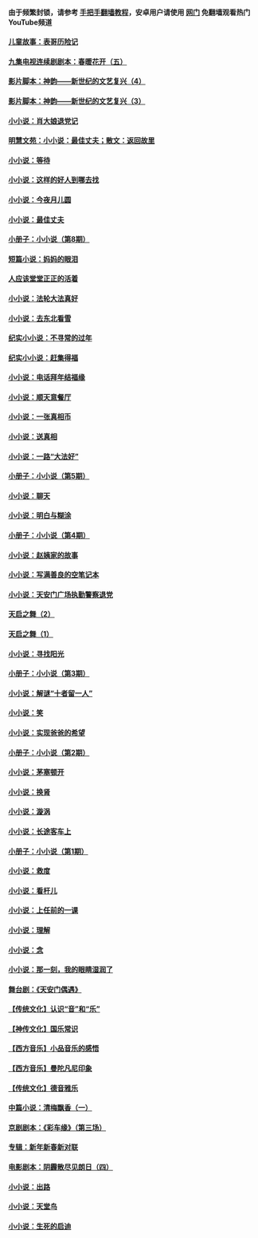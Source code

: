#### 由于频繁封锁，请参考 [手把手翻墙教程](https://github.com/gfw-breaker/guides/wiki/)，安卓用户请使用 [网门](https://github.com/gfw-breaker/nogfw/blob/master/dl.md?t=05270001) 免翻墙观看热门YouTube频道 

#### [儿童故事：表哥历险记](../pages/328/383535.md?t=05270001) 

#### [九集电视连续剧剧本：春暖花开（五）](../pages/328/275919.md?t=05270001) 

#### [影片脚本：神韵——新世纪的文艺复兴（4）](../pages/328/266089.md?t=05270001) 

#### [影片脚本：神韵——新世纪的文艺复兴（3）](../pages/328/266087.md?t=05270001) 

#### [小小说：肖大娘退党记](../pages/328/239807.md?t=05270001) 

#### [明慧文苑：小小说：最佳丈夫；散文：返回故里](../pages/328/3439.md?t=05270001) 

#### [小小说：等待](../pages/328/223927.md?t=05270001) 

#### [小小说：这样的好人到哪去找](../pages/328/209396.md?t=05270001) 

#### [小小说：今夜月儿圆](../pages/328/193588.md?t=05270001) 

#### [小小说：最佳丈夫](../pages/328/190938.md?t=05270001) 

#### [小册子：小小说（第8期）](../pages/328/188202.md?t=05270001) 

#### [短篇小说：妈妈的眼泪](../pages/328/187712.md?t=05270001) 

#### [人应该堂堂正正的活着](../pages/328/182430.md?t=05270001) 

#### [小小说：法轮大法真好](../pages/328/174669.md?t=05270001) 

#### [小小说：去东北看雪](../pages/328/173882.md?t=05270001) 

#### [纪实小小说：不寻常的过年](../pages/328/173187.md?t=05270001) 

#### [纪实小小说：赶集得福](../pages/328/172652.md?t=05270001) 

#### [小小说：电话拜年结福缘](../pages/328/172533.md?t=05270001) 

#### [小小说：顺天意餐厅](../pages/328/170182.md?t=05270001) 

#### [小小说：一张真相币](../pages/328/169410.md?t=05270001) 

#### [小小说：送真相](../pages/328/166713.md?t=05270001) 

#### [小小说：一路“大法好”](../pages/328/162016.md?t=05270001) 

#### [小册子：小小说（第5期）](../pages/328/161131.md?t=05270001) 

#### [小小说：聊天](../pages/328/159640.md?t=05270001) 

#### [小小说：明白与糊涂](../pages/328/158101.md?t=05270001) 

#### [小册子：小小说（第4期）](../pages/328/158006.md?t=05270001) 

#### [小小说：赵姨家的故事](../pages/328/157843.md?t=05270001) 

#### [小小说：写满善良的空笔记本](../pages/328/157382.md?t=05270001) 

#### [小小说：天安门广场执勤警察退党](../pages/328/156982.md?t=05270001) 

#### [天启之舞（2）](../pages/328/153440.md?t=05270001) 

#### [天启之舞（1）](../pages/328/153439.md?t=05270001) 

#### [小小说：寻找阳光](../pages/328/153065.md?t=05270001) 

#### [小册子：小小说（第3期）](../pages/328/151715.md?t=05270001) 

#### [小小说：解谜“十者留一人”](../pages/328/148967.md?t=05270001) 

#### [小小说：笑](../pages/328/148905.md?t=05270001) 

#### [小小说：实现爸爸的希望](../pages/328/148096.md?t=05270001) 

#### [小册子：小小说（第2期）](../pages/328/147214.md?t=05270001) 

#### [小小说：茅塞顿开](../pages/328/147030.md?t=05270001) 

#### [小小说：换肾](../pages/328/146770.md?t=05270001) 

#### [小小说：漩涡](../pages/328/146683.md?t=05270001) 

#### [小小说：长途客车上](../pages/328/145076.md?t=05270001) 

#### [小册子：小小说（第1期）](../pages/328/143963.md?t=05270001) 

#### [小小说：救度](../pages/328/143927.md?t=05270001) 

#### [小小说：看杆儿](../pages/328/142137.md?t=05270001) 

#### [小小说：上任前的一课](../pages/328/140808.md?t=05270001) 

#### [小小说：理解](../pages/328/140476.md?t=05270001) 

#### [小小说：念](../pages/328/139513.md?t=05270001) 

#### [小小说：那一刻，我的眼睛湿润了](../pages/328/138476.md?t=05270001) 

#### [舞台剧：《天安门偶遇》](../pages/328/117155.md?t=05270001) 

#### [【传统文化】认识“音”和“乐”](../pages/328/108667.md?t=05270001) 

#### [【神传文化】国乐常识](../pages/328/104225.md?t=05270001) 

#### [【西方音乐】小品音乐的感悟](../pages/328/102924.md?t=05270001) 

#### [【西方音乐】曼陀凡尼印象](../pages/328/102922.md?t=05270001) 

#### [【传统文化】德音雅乐](../pages/328/102923.md?t=05270001) 

#### [中篇小说：清梅飘香（一）](../pages/328/101058.md?t=05270001) 

#### [京剧剧本：《彩车缘》（第三场）](../pages/328/96434.md?t=05270001) 

#### [专辑：新年新春新对联](../pages/328/94991.md?t=05270001) 

#### [电影剧本：阴霾散尽见朗日（四）](../pages/328/87081.md?t=05270001) 

#### [小小说：出路](../pages/328/84848.md?t=05270001) 

#### [小小说：天堂鸟](../pages/328/83084.md?t=05270001) 

#### [小小说：生死的启迪](../pages/328/70977.md?t=05270001) 

